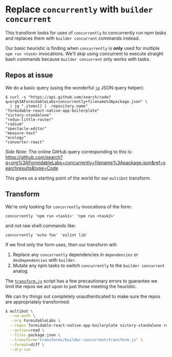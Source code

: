 Replace `concurrently` with `builder concurrent`
================================================

This transform looks for uses of `concurrently` to concurrently run npm tasks
and replaces them with `builder concurrent` commands instead.

Our basic heuristic is finding when `concurrently` is **only** used for multiple
`npm run <task>` invocations. We'll skip using concurrent to execute straight
bash commands because `builder concurrent` only works with tasks.

## Repos at issue

We do a basic query (using the wonderful [`jq`](https://stedolan.github.io/jq/)
JSON query helper):

```
$ curl -s "https://api.github.com/search/code?q=org%3AFormidableLabs+concurrently+filename%3Apackage.json" \
  | jq ".items[] | .repository.name"
"formidable-react-native-app-boilerplate"
"victory-standalone"
"redux-little-router"
"radium"
"spectacle-editor"
"measure-text"
"ecology"
"converter-react"
```

_Side Note_: The online GitHub query corresponding to this is: https://github.com/search?q=org%3AFormidableLabs+concurrently+filename%3Apackage.json&ref=searchresults&type=Code

This gives us a starting point of the world for our `multibot` transform.

## Transform

We're only looking for `concurrently` invocations of the form:

```
concurrently 'npm run <task1>' 'npm run <task2>'
```

and not raw shell commands like:

```
concurrently 'echo foo' 'eslint lib'
```

If we find only the form uses, then our transform will:

1. Replace any `concurrently` dependencies in `dependencies` or
   `devDependencies` with `builder`.
2. Mutate any npm tasks to switch `concurrently` to the `builder concurrent`
   analog.

The [`transform.js`](./transform.js) script has a few precautionary errors to
guarantee we limit the repos we act upon to just those meeting the heuristic.

We can try things out completely unauthenticated to make sure the repos are
appropriately transformed:

```sh
$ multibot \
  --no-auth \
  --org FormidableLabs \
  --repos formidable-react-native-app-boilerplate victory-standalone redux-little-router radium spectacle-editor measure-text ecology converter-react \
  --action=read \
  --files package.json \
  --transform="transforms/builder-concurrent/transform.js" \
  --format=diff \
  --dry-run
```

